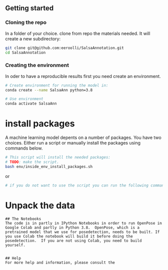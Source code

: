 

## Getting started

### Cloning the repo

In a folder of your choice. clone from repo the materials needed. It will create a new subdirectory:
```bash
git clone git@github.com:eeroolli/SalsaAnnotation.git
cd SalsaAnnotation
```

### Creating the environment
In oder to have a reproducible results first you need create an environment.   
```bash
# Create environment for running the model in: 
conda create --name SalsaAnn python=3.8

# Use environment
conda activate SalsaAnn

```

# install packages
A machine learning model depents on a number of packages.   You have two choices. Either run a script or manually install the packages using commands below. 

```bash
# This script will install the needed packages:
# TODO: make the script.
bash env/inside_env_install_packages.sh
``` 
or

```bash
# if you do not want to use the script you can run the following commands:
```

# Unpack the data


```
## The Notebooks
The code is in partly in IPython Notebooks in order to run OpenPose in Google Colab and partly in Python 3.8.  OpenPose, which is a pretrained model that we use for posedetection, needs to be built. If you use Colab the notebook will build it before doing the posedetection.  If you are not using Colab, you need to build yourself. 


## Help
For more help and information, please consult the 

